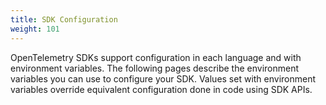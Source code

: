 ```yaml
---
title: SDK Configuration
weight: 101
---
```


OpenTelemetry SDKs support configuration in each language and with environment
variables. The following pages describe the environment variables you can use to
configure your SDK. Values set with environment variables override equivalent
configuration done in code using SDK APIs.

